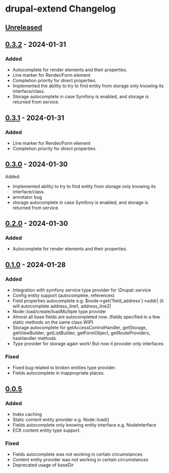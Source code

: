 <!-- Keep a Changelog guide -> https://keepachangelog.com -->

# drupal-extend Changelog

## [Unreleased]

## [0.3.2] - 2024-01-31

### Added

- Autocomplete for render elements and their properties.
- Line marker for Render/Form element
- Completion priority for direct properties.
- Implemented the ability to try to find entity from storage only knowing its interface/class.
- Storage autocomplete in case Symfony is enabled, and storage is returned from service.

## [0.3.1] - 2024-01-31

### Added

- Line marker for Render/Form element
- Completion priority for direct properties.

## [0.3.0] - 2024-01-30

Added:

- Implemented ability to try to find entity from storage only knowing its interface/class.
- annotator bug
- storage autocomplete in case Symfony is enabled, and storage is returned from service.

## [0.2.0] - 2024-01-30

### Added

- Autocomplete for render elements and their properties.

## [0.1.0] - 2024-01-28

### Added

- Integration with symfony service type provider for \Drupal::service
- Config entity support (autocomplete, references)
- Field properties autocomplete e.g. $node->get('field_address')->addr| (it will autocomplete address_line1, address_line2)
- Node::load/create/loadMultiple type provider
- Almost all base fields are autocompleted now. (fields specified in a few static methods on the same class WIP)
- Storage autocomplete for getAccessControlHandler, getStorage, getViewBuilder, getListBuilder, getFormObject, getRouteProviders, hasHandler methods.
- Type provider for storage again work! But now it provider only interfaces

### Fixed

- Fixed bug related to broken entities type provider.
- Fields autocomplete in inappropriate places.

## [0.0.5]

### Added

- Index caching
- Static content entity provider e.g. Node::load()
- Fields autocomplete only knowing entity interface e.g. NodeInterface
- ECK content entity type support.

### Fixed

- Fields autocomplete was not working in certain circumstances
- Content entity provider was not working in certain circumstances
- Deprecated usage of baseDir

[Unreleased]: https://github.com/nvelychenko/drupal-extend/compare/v0.3.2...HEAD
[0.3.2]: https://github.com/nvelychenko/drupal-extend/compare/v0.3.1...v0.3.2
[0.3.1]: https://github.com/nvelychenko/drupal-extend/compare/v0.3.0...v0.3.1
[0.3.0]: https://github.com/nvelychenko/drupal-extend/compare/v0.2.0...v0.3.0
[0.2.0]: https://github.com/nvelychenko/drupal-extend/compare/v0.1.0...v0.2.0
[0.1.0]: https://github.com/nvelychenko/drupal-extend/compare/0.0.5...v0.1.0
[0.0.5]: https://github.com/nvelychenko/drupal-extend/commits/0.0.5

